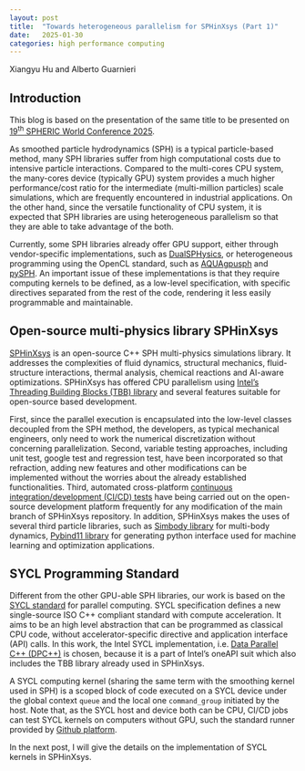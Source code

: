 ```yaml
---
layout: post
title:  "Towards heterogeneous parallelism for SPHinXsys (Part 1)"
date:   2025-01-30
categories: high performance computing 
---
```

Xiangyu Hu and Alberto Guarnieri

## Introduction

This blog is based on the presentation of the same title
to be presented on [19<sup>th</sup> SPHERIC World Conference 2025](https://spheric2025.upc.edu/).

As smoothed particle hydrodynamics (SPH) is a typical particle-based method,
many SPH libraries suffer from high computational costs
due to intensive particle interactions.
Compared to the multi-cores CPU system,
the many-cores device (typically GPU) system
provides a much higher performance/cost ratio
for the intermediate (multi-million particles) scale simulations,
which are frequently encountered in industrial applications.
On the other hand, since the versatile functionality of CPU system,
it is expected that SPH libraries are using heterogeneous parallelism
so that they are able to take advantage of the both.

Currently, some SPH libraries already offer GPU support,
either through vendor-specific implementations,
such as [DualSPHysics](https://dual.sphysics.org/),
or heterogeneous programming using the OpenCL standard,
such as [AQUAgpusph](http://canal.etsin.upm.es/aquagpusph/)
and [pySPH](https://pysph.readthedocs.io/).
An important issue of these implementations is
that they require computing kernels to be defined,
as a low-level specification,
with specific directives separated from the rest of the code,
rendering it less easily programmable and maintainable.

## Open-source multi-physics library SPHinXsys

[SPHinXsys](https://www.sphinxsys.org/) is an open-source C++ SPH multi-physics simulations library.
It addresses the complexities of fluid dynamics, structural mechanics,
fluid-structure interactions, thermal analysis,
chemical reactions and AI-aware optimizations.
SPHinXsys has offered CPU parallelism
using [Intel’s Threading Building Blocks (TBB) library](https://github.com/uxlfoundation/oneTBB)
and several features suitable for open-source based development.

First, since the parallel execution is encapsulated into
the low-level classes decoupled from the SPH method,
the developers, as typical mechanical engineers,
only need to work the numerical discretization
without concerning parallelization.
Second, variable testing approaches, including unit test, google test
and regression test, have been incorporated
so that refraction, adding new features and other modifications
can be implemented without the worries about the already established functionalities.
Third, automated cross-platform
[continuous integration/development (CI/CD) tests](https://github.com/Xiangyu-Hu/SPHinXsys/blob/master/.github/workflows/ci.yml)
have being carried out on the open-source development
platform frequently for any modification of
the main branch of SPHinXsys repository.
In addition, SPHinXsys makes the uses of several third particle libraries,
such as [Simbody library](https://github.com/simbody/simbody)
for multi-body dynamics,
[Pybind11 library](https://github.com/pybind/pybind11)
for generating  python interface used for machine learning and optimization applications.

## SYCL Programming Standard

Different from the other GPU-able SPH libraries,
our work is based on the [SYCL standard](https://registry.khronos.org/SYCL/specs/sycl-2020/html/sycl-2020.html)
for parallel computing.
SYCL specification defines a new single-source
ISO C++ compliant standard with compute acceleration.
It aims to be an high level abstraction that
can be programmed as classical CPU code,
without accelerator-specific directive
and application interface (API) calls.
In this work, the Intel SYCL implementation,
i.e. [Data Parallel C++ (DPC++)](https://github.com/oneapi-src/DPCPP_Reference)
is chosen, because it is a part of Intel’s oneAPI suit
which also includes the TBB library already used in SPHinXsys.

A SYCL computing kernel
(sharing the same term with the smoothing kernel used in SPH)
is a scoped block of code executed on a SYCL device
under the global context `queue` and
the local one `command_group`
initiated by the host.
Note that, as the SYCL host and device both can be CPU,
CI/CD jobs can test SYCL kernels on computers without GPU,
such the standard runner provided by
[Github platform](https://docs.github.com/en/actions/using-github-hosted-runners/using-github-hosted-runners).

In the next post, I will give the details on the implementation of SYCL kernels in SPHinXsys.

<script src="https://giscus.app/client.js"
        data-repo="Xiangyu-Hu/SPHinXsys"
        data-repo-id="MDEwOlJlcG9zaXRvcnkxODkwNzAxNDA="
        data-category="Announcements"
        data-category-id="DIC_kwDOC0T7PM4CPNAR"
        data-mapping="pathname"
        data-strict="0"
        data-reactions-enabled="1"
        data-emit-metadata="0"
        data-input-position="bottom"
        data-theme="light"
        data-lang="en"
        crossorigin="anonymous"
        async>
</script>
